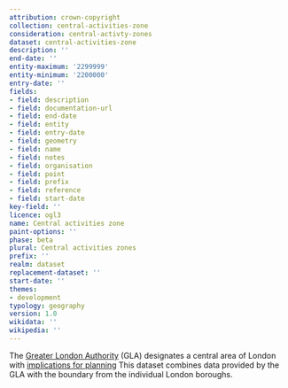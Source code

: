 ```yaml
---
attribution: crown-copyright
collection: central-activities-zone
consideration: central-activty-zones
dataset: central-activities-zone
description: ''
end-date: ''
entity-maximum: '2299999'
entity-minimum: '2200000'
entry-date: ''
fields:
- field: description
- field: documentation-url
- field: end-date
- field: entity
- field: entry-date
- field: geometry
- field: name
- field: notes
- field: organisation
- field: point
- field: prefix
- field: reference
- field: start-date
key-field: ''
licence: ogl3
name: Central activities zone
paint-options: ''
phase: beta
plural: Central activities zones
prefix: ''
realm: dataset
replacement-dataset: ''
start-date: ''
themes:
- development
typology: geography
version: 1.0
wikidata: ''
wikipedia: ''
---
```


The [Greater London Authority](https://www.london.gov.uk/) (GLA) designates a central area of London with [implications for planning](https://www.london.gov.uk/what-we-do/planning/implementing-london-plan/london-plan-guidance-and-spgs/central-activities-zone)
This dataset combines data provided by the GLA with the boundary from the individual London boroughs.
